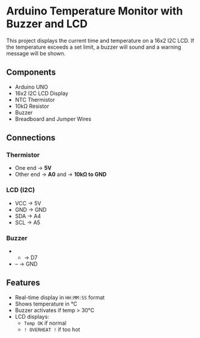# Arduino Temperature Monitor with Buzzer and LCD

This project displays the current time and temperature on a 16x2 I2C LCD. If the temperature exceeds a set limit, a buzzer will sound and a warning message will be shown.

## Components

- Arduino UNO  
- 16x2 I2C LCD Display  
- NTC Thermistor  
- 10kΩ Resistor  
- Buzzer  
- Breadboard and Jumper Wires  

## Connections

### Thermistor
- One end → **5V**  
- Other end → **A0** and → **10kΩ to GND**

### LCD (I2C)
- VCC → 5V  
- GND → GND  
- SDA → A4  
- SCL → A5  

### Buzzer
- + → D7  
- – → GND  

## Features

- Real-time display in `HH:MM:SS` format  
- Shows temperature in °C  
- Buzzer activates if temp > 30°C  
- LCD displays:  
  - `Temp OK` if normal  
  - `! OVERHEAT !` if too hot  
